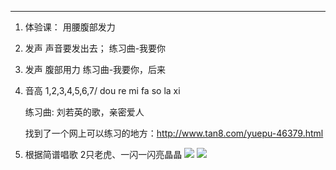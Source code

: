 ----------
1. 体验课： 用腰腹部发力
2. 发声
    声音要发出去；
    练习曲-我要你
3. 发声
    腹部用力
    练习曲-我要你，后来
4. 音高
   1,2,3,4,5,6,7/ dou re mi fa so la xi 
   
   练习曲: 刘若英的歌，亲密爱人
   
   找到了一个网上可以练习的地方：http://www.tan8.com/yuepu-46379.html

5. 根据简谱唱歌
   2只老虎、一闪一闪亮晶晶
![](http://s6.sinaimg.cn/bmiddle/41888e75t87bc55a95cf5&690)
![](http://data.17jita.com/attachment/portal/201509/03/152452zpa7777710spoani.png)
